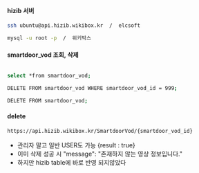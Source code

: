 #### hizib 서버

```bash
ssh ubuntu@api.hizib.wikibox.kr  /  elcsoft

mysql -u root -p  /  위키박스
```

#### smartdoor_vod 조회, 삭제


```bash

select *from smartdoor_vod;

DELETE FROM smartdoor_vod WHERE smartdoor_vod_id = 999;

DELETE FROM smartdoor_vod;

```

#### delete
```bash
https://api.hizib.wikibox.kr/SmartdoorVod/{smartdoor_vod_id}
```
- 관리자 말고 일반 USER도 가능 {result : true}
- 이미 삭제 성공 시 "message": "존재하지 않는 영상 정보입니다."
- 하지만 hizib table에 바로 반영 되지않았다







